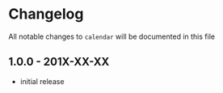 # Changelog

All notable changes to `calendar` will be documented in this file

## 1.0.0 - 201X-XX-XX

- initial release
